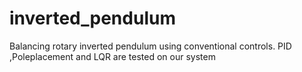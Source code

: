 # inverted_pendulum
Balancing rotary inverted pendulum using conventional controls.
PID ,Poleplacement and LQR are tested on our system
